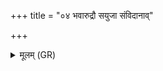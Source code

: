 +++
title = "०४ भवारुद्रौ सयुजा संविदानाव्"

+++
<details><summary>मूलम् (GR)</summary>

भवारुद्रौ सयुजा संविदानाव्  
उभा उग्रौ चरतो वीर्याय ।  
तयोर् भूमिर् अन्तरिक्षं स्वर् द्यौस्  
ताभ्यां नमो भवमत्याय कृण्मः ॥
</details>